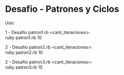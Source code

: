 # Desafio - Patrones y Ciclos

Uso:

1 - Desafio patron1.rb <cant_iteraciones>:<br>
  ruby patron1.rb 10

2 - Desafio patron2.rb <cant_iteraciones>:<br>
  ruby patron2.rb 10

2 - Desafio patron3.rb <cant_iteraciones>:<br>
  ruby patron3.rb 15
